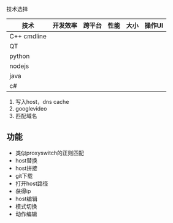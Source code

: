 技术选择


技术         | 开发效率|跨平台|性能|大小|操作UI
---         |---|---|---|---|---
C++ cmdline |
QT          |
python      |
nodejs      |
java        |
c#          |

1. 写入host，dns cache
2. googlevideo
3. 匹配域名


## 功能

- 类似proxyswitch的正则匹配
- host替换
- host拼接
- git下载
- 打开host路径
- 获得ip
- host编辑
- 模式切换
- 动作编辑